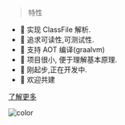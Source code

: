> 特性

- 🚀 实现 ClassFile 解析.
- 🚀 追求可读性,可测试性.
- 🚀 支持 AOT 编译(graalvm)
- 🚀 项目很小, 便于理解基本原理.
- 🚀 刚起步,正在开发中.
- 🚀 欢迎共建

<div class="buttons">
  <a href="#/README"><span>了解更多</span></a>
</div>

![color](#ffffff)
